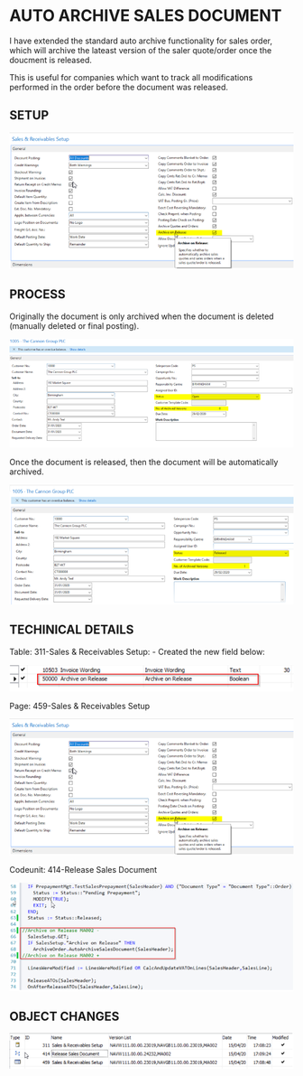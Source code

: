 AUTO ARCHIVE SALES DOCUMENT
==================

I have extended the standard auto archive functionality for sales order, which will archive the lateast version of the saler quote/order once the doucment is released.

This is useful for companies which want to track all modifications performed in the order before the document was released. 

SETUP
------

![Purchase Setup](https://github.com/marcusambra/Images/blob/master/Sales/Auto%20Archive/4_Image.png)


PROCESS
-------

Originally the document is only archived when the document is deleted (manually deleted or final posting).

![Sales Order](https://github.com/marcusambra/Images/blob/master/Sales/Auto%20Archive/1_Image.png)

Once the document is released, then the document will be automatically archived.

![Sales Order](https://github.com/marcusambra/Images/blob/master/Sales/Auto%20Archive/2_Image.png)


TECHINICAL DETAILS
-------------------

Table: 311-Sales & Receivables Setup: -	Created the new field below:

![Technical](https://github.com/marcusambra/Images/blob/master/Sales/Auto%20Archive/3_Image.png)

Page: 459-Sales & Receivables Setup

![Purchase Setup](https://github.com/marcusambra/Images/blob/master/Sales/Auto%20Archive/4_Image.png)


Codeunit: 414-Release Sales Document

![Purchase Setup](https://github.com/marcusambra/Images/blob/master/Sales/Auto%20Archive/5_Image.png)


OBJECT CHANGES
---------------
![Objects](https://github.com/marcusambra/Images/blob/master/Sales/Auto%20Archive/6_Image.png)




